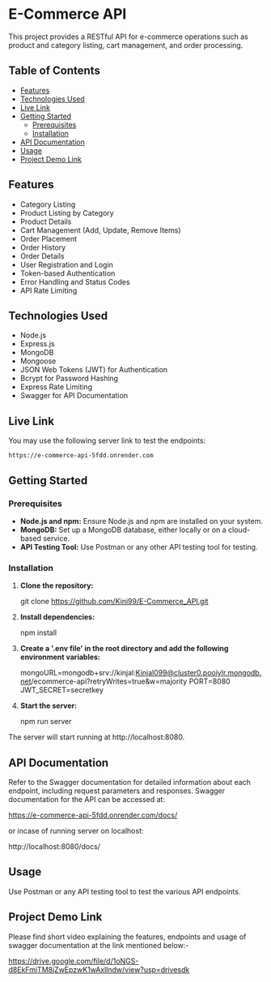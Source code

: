 # E-Commerce API

This project provides a RESTful API for e-commerce operations such as product and category listing, cart management, and order processing.

## Table of Contents

- [Features](#features)
- [Technologies Used](#technologies-used)
- [Live Link](#live-link)
- [Getting Started](#getting-started)
  - [Prerequisites](#prerequisites)
  - [Installation](#installation)
- [API Documentation](#api-documentation)
- [Usage](#usage)
- [Project Demo Link](#project-demo-link)

## Features

- Category Listing
- Product Listing by Category
- Product Details
- Cart Management (Add, Update, Remove Items)
- Order Placement
- Order History
- Order Details
- User Registration and Login
- Token-based Authentication
- Error Handling and Status Codes
- API Rate Limiting

## Technologies Used

- Node.js
- Express.js
- MongoDB
- Mongoose
- JSON Web Tokens (JWT) for Authentication
- Bcrypt for Password Hashing
- Express Rate Limiting
- Swagger for API Documentation

## Live Link

You may use the following server link to test the endpoints:

    https://e-commerce-api-5fdd.onrender.com

## Getting Started

### Prerequisites

- **Node.js and npm:** Ensure Node.js and npm are installed on your system.
- **MongoDB:** Set up a MongoDB database, either locally or on a cloud-based service.
- **API Testing Tool:** Use Postman or any other API testing tool for testing.

### Installation

1. **Clone the repository:**

    git clone https://github.com/Kini99/E-Commerce_API.git

2. **Install dependencies:**

    npm install

3. **Create a '.env file' in the root directory and add the following environment variables:**

    mongoURL=mongodb+srv://kinjal:Kinjal099@cluster0.pooiylr.mongodb.net/ecommerce-api?retryWrites=true&w=majority
    PORT=8080
    JWT_SECRET=secretkey

4. **Start the server:**

    npm run server

The server will start running at http://localhost:8080.

## API Documentation
Refer to the Swagger documentation for detailed information about each endpoint, including request parameters and responses. Swagger documentation for the API can be accessed at:

https://e-commerce-api-5fdd.onrender.com/docs/

or incase of running server on localhost:

http://localhost:8080/docs/

## Usage
Use Postman or any API testing tool to test the various API endpoints.

## Project Demo Link

Please find short video explaining the features, endpoints and usage of swagger documentation at the link mentioned below:- 

https://drive.google.com/file/d/1oNGS-d8EkFmiTM8jZwEpzwK1wAxllndw/view?usp=drivesdk

